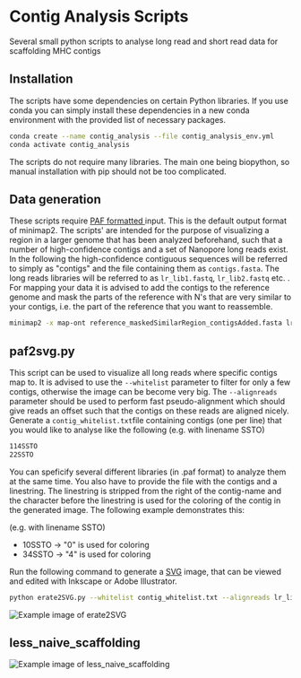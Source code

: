 # Contig Analysis Scripts
Several small python scripts to analyse long read and short read data for scaffolding MHC contigs

## Installation
The scripts have some dependencies on certain Python libraries. If you use conda you can simply install these dependencies in a new conda environment with the provided list of necessary packages.
```bash
conda create --name contig_analysis --file contig_analysis_env.yml
conda activate contig_analysis
```
The scripts do not require many libraries. The main one being biopython, so manual installation with pip should not be too complicated.
## Data generation
These scripts require [PAF formatted ](https://github.com/lh3/miniasm/blob/master/PAF.md) input. This is the default output format of minimap2. 
The scripts' are intended for the purpose of visualizing a region in a larger genome that has been analyzed beforehand, such that a number of high-confidence contigs and a set of Nanopore long reads exist. In the following the high-confidence contiguous sequences will be referred to simply as "contigs" and the file containing them as `contigs.fasta`. The long reads libraries will be referred to as `lr_lib1.fastq`, `lr_lib2.fastq` etc. .
For mapping your data it is advised to add the contigs to the reference genome and mask the parts of the reference with N's that are very similar to your contigs, i.e. the part of the reference that you want to reassemble.
```bash
minimap2 -x map-ont reference_maskedSimilarRegion_contigsAdded.fasta lr_lib1.fastq > lr_lib1.paf
```

## paf2svg.py
This script can be used to visualize all long reads where specific contigs map to. It is advised to use the `--whitelist` parameter to filter for only a few contigs, otherwise the image can be become very big. The `--alignreads` parameter should be used to perform fast pseudo-alignment which should give reads an offset such that the contigs on these reads are aligned nicely.
Generate a `contig_whitelist.txt`file containing contigs (one per line) that you would like to analyse like the following (e.g. with linename SSTO)
```bash
114SSTO
22SSTO
```
You can speficify several different libraries (in .paf format) to analyze them at the same time. You also have to provide the file with the contigs and a linestring. The linestring is stripped from the right of the contig-name and the character before the linestring is used for the coloring of the contig in the generated image. The following example demonstrates this:

(e.g. with linename SSTO)
- 10SSTO -> "0" is used for coloring
- 34SSTO -> "4" is used for coloring

Run the following command to generate a [SVG](https://de.wikipedia.org/wiki/Scalable_Vector_Graphics) image, that can be viewed and edited with Inkscape or Adobe Illustrator.
```bash
python erate2SVG.py --whitelist contig_whitelist.txt --alignreads lr_lib1.paf lr_lib2.paf lr_lib3.paf contigs.fasta linename output.svg
```


![Example image of erate2SVG](https://github.com/TorHou/ContigAnalysisScripts/blob/master/example_erate2SVG.png)

## less_naive_scaffolding

![Example image of less_naive_scaffolding](https://github.com/TorHou/ContigAnalysisScripts/blob/master/example_less_naive_scaffolding.png)
